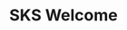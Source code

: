 ---
title: "SKS Welcome"
description: "Welcome to the SKS Starter Learning Path"
cardImage: "/images/learning-path/kubernetes-icon.svg"
weight: 1
---